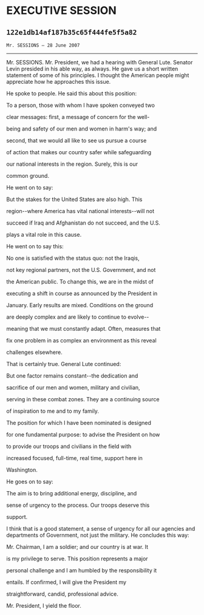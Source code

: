 # EXECUTIVE SESSION
## `122e1db14af187b35c65f444fe5f5a82`
`Mr. SESSIONS — 28 June 2007`

---


Mr. SESSIONS. Mr. President, we had a hearing with General Lute. 
Senator Levin presided in his able way, as always. He gave us a short 
written statement of some of his principles. I thought the American 
people might appreciate how he approaches this issue.

He spoke to people. He said this about this position:




 To a person, those with whom I have spoken conveyed two 


 clear messages: first, a message of concern for the well-


 being and safety of our men and women in harm's way; and 


 second, that we would all like to see us pursue a course 


 of action that makes our country safer while safeguarding 


 our national interests in the region. Surely, this is our 


 common ground.


He went on to say:




 But the stakes for the United States are also high. This 


 region--where America has vital national interests--will not 


 succeed if Iraq and Afghanistan do not succeed, and the U.S. 


 plays a vital role in this cause.


He went on to say this:




 No one is satisfied with the status quo: not the Iraqis, 


 not key regional partners, not the U.S. Government, and not 


 the American public. To change this, we are in the midst of 


 executing a shift in course as announced by the President in 


 January. Early results are mixed. Conditions on the ground 


 are deeply complex and are likely to continue to evolve--


 meaning that we must constantly adapt. Often, measures that 


 fix one problem in as complex an environment as this reveal 


 challenges elsewhere.


That is certainly true. General Lute continued:




 But one factor remains constant--the dedication and 


 sacrifice of our men and women, military and civilian, 


 serving in these combat zones. They are a continuing source 


 of inspiration to me and to my family.



 The position for which I have been nominated is designed 


 for one fundamental purpose: to advise the President on how 


 to provide our troops and civilians in the field with 


 increased focused, full-time, real time, support here in 


 Washington.


He goes on to say:




 The aim is to bring additional energy, discipline, and 


 sense of urgency to the process. Our troops deserve this 


 support.


I think that is a good statement, a sense of urgency for all our 
agencies and departments of Government, not just the military. He 
concludes this way:




 Mr. Chairman, I am a soldier; and our country is at war. It 


 is my privilege to serve. This position represents a major 


 personal challenge and I am humbled by the responsibility it 


 entails. If confirmed, I will give the President my 


 straightforward, candid, professional advice.


Mr. President, I yield the floor.
